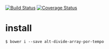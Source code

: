 [![Build Status](https://secure.travis-ci.org/ericmdantas/dsn-nimbus.png?branch=master)](https://travis-ci.org/ericmdantas/dsn-nimbus)
[![Coverage Status](https://coveralls.io/repos/ericmdantas/dsn-nimbus/badge.svg?branch=master&service=github)](https://coveralls.io/r/ericmdantas/dsn-nimbus/?branch=master)

# install

```shell
$ bower i --save alt-divide-array-por-tempo
```
